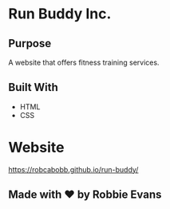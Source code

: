 # Run Buddy Inc.

## Purpose
A website that offers fitness training services.
## Built With
* HTML
* CSS

# Website
https://robcabobb.github.io/run-buddy/

## Made with ❤️ by Robbie Evans
